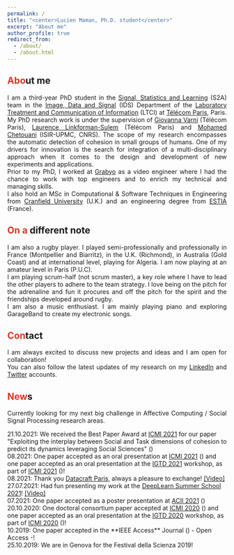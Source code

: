```yaml
---
permalink: /
title: "<center>Lucien Maman, Ph.D. student</center>"
excerpt: "About me"
author_profile: true
redirect_from: 
  - /about/
  - /about.html
---
```


<span style="color: #DC3522">Abo</span>ut me
------
<p align="justify">I am a third-year PhD student in the <a href="https://www.telecom-paris.fr/en/research/laboratories/information-processing-and-communication-laboratory-ltci/research-teams/signal-statistics-learning" target="_blank">Signal, Statistics and Learning</a> (S2A) team in the <a href="https://www.telecom-paris.fr/en/the-school/teaching-research-departments/image-data-signal" target="_blank">Image, Data and Signal</a> (IDS) Department of the <a href="https://www.telecom-paris.fr/en/research/laboratories/information-processing-and-communication-laboratory-ltci" target="_blank">Laboratory Treatment and Communication of Information</a> (LTCI) at <a href="https://www.telecom-paris.fr/en/home" target="_blank">Télécom Paris</a>, Paris.
My PhD research work is under the supervision of <a href="https://scholar.google.com/citations?user=7AM4CZIAAAAJ&hl=en&oi=ao" target="_blank">Giovanna Varni</a> (Télécom Paris), <a href="https://scholar.google.com/citations?user=5buL2cAAAAAJ&hl=en" target="_blank">Laurence Linkforman-Sulem</a> (Télécom Paris) and <a href="https://scholar.google.fr/citations?user=AKdzMWUAAAAJ&hl=en" target="_blank">Mohamed Chetouani</a> (ISIR-UPMC, CNRS). The scope of my research encompasses the automatic detection of cohesion in small groups of humans. One of my drivers for innovation is the search for integration of a multi-disciplinary approach when it comes to the design and development of new experiments and applications.<br> 
Prior to my PhD, I worked at <a href="https://about.grabyo.com/" target="_blank">Grabyo</a> as a video engineer where I had the chance to work with top engineers and to enrich my technical and managing skills.<br>
I also hold an MSc in Computational & Software Techniques in Engineering from <a href="https://www.cranfield.ac.uk/" target="_blank">Cranfield University</a> (U.K.) and an engineering degree from <a href="https://www.estia.fr/" target="_blank">ESTIA</a> (France).</p>
 
<span style="color: #DC3522">On a </span>different note
------
<p align="justify">I am also a rugby player. I played semi-professionally and professionally in France (Montpellier and Biarritz), in the U.K. (Richmond), in Australia (Gold Coast) and at international level, playing for Algeria. I am now playing at an amateur level in Paris (P.U.C).<br>
I am playing scrum-half (not scrum master), a key role where I have to lead the other players to adhere to the team strategy. I love being on the pitch for the adrenaline and fun it procures and off the pitch for the spirit and the friendships developed around rugby.<br>
I am also a music enthusiast. I am mainly playing piano and exploring GarageBand to create my electronic songs.</p>

<span style="color: #DC3522">Con</span>tact
------
<p align="justify">I am always excited to discuss new projects and ideas and I am open for collaboration!<br>
You can also follow the latest updates of my research on my <a href="https://www.linkedin.com/in/lucien-maman/" target="_blank">LinkedIn</a> and <a href="https://twitter.com/LucienMaman09" target="_blank">Twitter</a> accounts.</p>


<span style="color: #DC3522">New</span>s
------
<p align="justify">Currently looking for my next big challenge in Affective Computing / Social Signal Processing research areas.</p>
21.10.2021: We received the Best Paper Award at <a href="https://icmi.acm.org/2021/" target="_blank">ICMI 2021</a> for our paper "Exploiting the interplay between Social and Task dimensions of cohesion to predict its dynamics leveraging Social Sciences" (<a href="https://lucienmaman.github.io/files/ICMI2021_nocop.pdf" target="_blank"><i class="fas fa-book"></i></a>)<br>
08.2021: One paper accepted as an oral presentation at <a href="https://icmi.acm.org/2021/" target="_blank">ICMI 2021</a> (<a href="https://lucienmaman.github.io/files/ICMI2021_nocop.pdf" target="_blank"><i class="fas fa-book"></i></a>) and one paper accepted as an oral presentation at the <a href="http://geeksngroupies.ewi.tudelft.nl/icmi2021/" target="_blank">IGTD 2021</a> workshop, as part of <a href="https://icmi.acm.org/2021/" target="_blank">ICMI 2021</a> (<a href="https://lucienmaman.github.io/files/IGTD2021_nocop.pdf" target="_blank"><i class="fas fa-book"></i></a>)!<br>
08.2021: Thank you <a href="https://datacraft.paris/" target="_blank">Datacraft Paris</a>, always a pleasure to exchange! <a href="https://lucienmaman.github.io/files/video_datacraft.mp4" target="_blank">[Video]</a><br>
27.07.2021: Had fun presenting my work at the <a href="https://irdta.eu/deeplearn2021s/" target="_blank">DeepLearn Summer School 2021</a>! <a href="https://lucienmaman.github.io/files/video_deeplearn.mp4" target="_blank">[Video]</a><br>
07.2021: One paper accepted as a poster presentation at <a href="https://www.acii-conf.net/2021/" target="_blank">ACII 2021</a> (<a href="https://ieeexplore.ieee.org/abstract/document/9597429" target="_blank"><i class="fas fa-book"></i></a>)<br>
20.10.2020: One doctoral consortium paper accepted at <a href="https://icmi.acm.org/2020/" target="_blank">ICMI 2020</a> (<a href="https://lucienmaman.github.io/files/ICMI2020_dc_nocop.pdf" target="_blank"><i class="fas fa-book"></i></a>) and one paper accepted as an oral presentation at the <a href="http://geeksngroupies.ewi.tudelft.nl/icmi2020/" target="_blank">IGTD 2020</a> workshop, as part of <a href="https://icmi.acm.org/2020/" target="_blank">ICMI 2020</a> (<a href="https://lucienmaman.github.io/files/IGTD2020_nocop.pdf" target="_blank"><i class="fas fa-book"></i></a>)!<br>
10.2019: One paper accepted in the **IEEE Access** Journal (<a href="https://ieeexplore.ieee.org/document/9127943" target="_blank"><i class="fas fa-book"></i></a>) - Open Access -!<br>
25.10.2019: We are in Genova for the Festival della Scienza 2019!<br>
